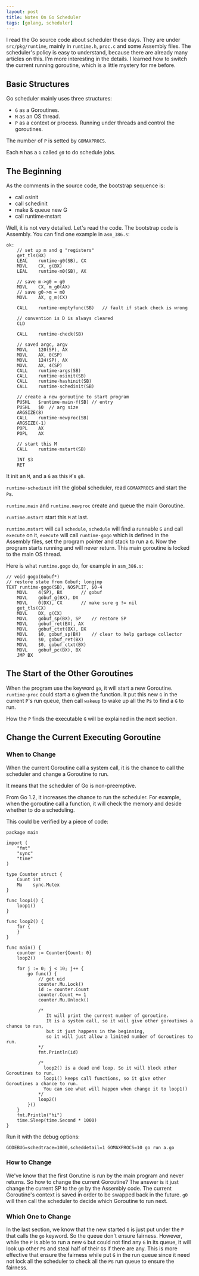 ```yaml
---
layout: post
title: Notes On Go Scheduler
tags: [golang, scheduler]
---
```


I read the Go source code about scheduler these days. They are under `src/pkg/runtime`, mainly in `runtime.h`, `proc.c` and some Assembly files. The scheduler's policy is easy to understand, because there are already many articles on this. I'm more interesting in the details. I learned how to switch the current running goroutine, which is a little mystery for me before.

Basic Structures
-----------

Go scheduler mainly uses three structures:

* `G` as a Goroutines.
* `M` as an OS thread.
* `P` as a context or process. Running under threads and control the goroutines.

The number of `P` is setted by `GOMAXPROCS`.

Each `M` has a `G` called `g0` to do schedule jobs.

The Beginning
------------

As the comments in the source code, the bootstrap sequence is:

* call osinit
* call schedinit
* make & queue new G
* call runtime·mstart

Well, it is not very detailed. Let's read the code. The bootstrap code is Assembly. You can find one example in `asm_386.s`:

```
ok:
	// set up m and g "registers"
	get_tls(BX)
	LEAL	runtime·g0(SB), CX
	MOVL	CX, g(BX)
	LEAL	runtime·m0(SB), AX

	// save m->g0 = g0
	MOVL	CX, m_g0(AX)
	// save g0->m = m0
	MOVL	AX, g_m(CX)

	CALL	runtime·emptyfunc(SB)	// fault if stack check is wrong

	// convention is D is always cleared
	CLD

	CALL	runtime·check(SB)

	// saved argc, argv
	MOVL	120(SP), AX
	MOVL	AX, 0(SP)
	MOVL	124(SP), AX
	MOVL	AX, 4(SP)
	CALL	runtime·args(SB)
	CALL	runtime·osinit(SB)
	CALL	runtime·hashinit(SB)
	CALL	runtime·schedinit(SB)

	// create a new goroutine to start program
	PUSHL	$runtime·main·f(SB)	// entry
	PUSHL	$0	// arg size
	ARGSIZE(8)
	CALL	runtime·newproc(SB)
	ARGSIZE(-1)
	POPL	AX
	POPL	AX

	// start this M
	CALL	runtime·mstart(SB)

	INT $3
	RET
```

It init an `M`, and a `G` as this `M`'s `g0`.

`runtime·schedinit` init the global scheduler, read `GOMAXPROCS` and start the `P`s.

`runtime.main` and `runtime.newproc` create and queue the main Goroutine.

`runtime.mstart` start this `M` at last.

`runtime.mstart` will call `schedule`, `schedule` will find a runnable `G` and call `execute` on it, `execute` will call `runtime·gogo` which is defined in the Assembly files, set the program pointer and stack to run a `G`. Now the program starts running and will never return. This main goroutine is locked to the main OS thread.

Here is what `runtime.gogo` do, for example in `asm_386.s`:

```
// void gogo(Gobuf*)
// restore state from Gobuf; longjmp
TEXT runtime·gogo(SB), NOSPLIT, $0-4
	MOVL	4(SP), BX		// gobuf
	MOVL	gobuf_g(BX), DX
	MOVL	0(DX), CX		// make sure g != nil
	get_tls(CX)
	MOVL	DX, g(CX)
	MOVL	gobuf_sp(BX), SP	// restore SP
	MOVL	gobuf_ret(BX), AX
	MOVL	gobuf_ctxt(BX), DX
	MOVL	$0, gobuf_sp(BX)	// clear to help garbage collector
	MOVL	$0, gobuf_ret(BX)
	MOVL	$0, gobuf_ctxt(BX)
	MOVL	gobuf_pc(BX), BX
	JMP	BX
```

The Start of the Other Goroutines
--------------

When the program use the keyword `go`, it will start a new Goroutine. `runtime·proc` could start a `G` given the function. It put this new `G` in the current `P`'s run queue, then call `wakeup` to wake up all the `P`s to find a `G` to run.

How the `P` finds the executable `G` will be explained in the next section.

Change the Current Executing Goroutine
--------------

### When to Change

When the current Goroutine call a system call, it is the chance to call the scheduler and change a Goroutine to run.

It means that the scheduler of Go is non-preemptive.

From Go 1.2, it increases the chance to run the scheduler. For example, when the goroutine call a function, it will check the memory and deside whether to do a scheduling.

This could be verified by a piece of code:

```
package main

import (
	"fmt"
	"sync"
	"time"
)

type Counter struct {
	Count int
	Mu    sync.Mutex
}

func loop1() {
	loop1()
}

func loop2() {
	for {
	}
}

func main() {
	counter := Counter{Count: 0}
	loop2()

	for j := 0; j < 10; j++ {
		go func() {
			// get uid
			counter.Mu.Lock()
			id := counter.Count
			counter.Count += 1
			counter.Mu.Unlock()

			/*
			   It will print the current number of goroutine.
			   It is a system call, so it will give other goroutines a chance to run,
			   but it just happens in the beginning,
			   so it will just allow a limited number of Goroutines to run.
			*/
			fmt.Println(id)

			/*
			  loop2() is a dead end loop. So it will block other Goroutines to run.
			  loop1() keeps call functions, so it give other Goroutines a chance to run.
			  You can see what will happen when change it to loop1()
			*/
			loop2()
		}()
	}
	fmt.Println("hi")
	time.Sleep(time.Second * 1000)
}
```

Run it with the debug options:

```
GODEBUG=schedtrace=1000,scheddetail=1 GOMAXPROCS=10 go run a.go
```

### How to Change

We've know that the first Gorutine is run by the main program and never returns. So how to change the current Goroutine? The answer is it just change the current SP to the `g0` by the Assembly code. The current Goroutine's context is saved in order to be swapped back in the future. `g0` will then call the scheduler to decide which Goroutine to run next.

### Which One to Change

In the last section, we know that the new started `G` is just put under the `P` that calls the `go` keyword. So the queue don't ensure fairness. However, while the `P` is able to run a new `G` but could not find any `G` in its queue, it will look up other `P`s and steal half of their `G`s if there are any. This is more effective that ensure the fairness while put `G` in the run queue since it need not lock all the scheduler to check all the `P`s run queue to ensure the fairness.
